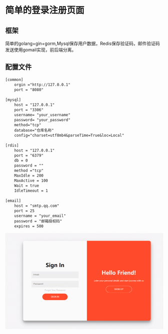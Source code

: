 # 简单的登录注册页面
## 框架
简单的golang+gin+gorm,Mysql保存用户数据，Redis保存验证码，邮件验证码发送使用gomail实现，前后端分离。
## 配置文件
```
[common]
    orgin ="http://127.0.0.1"
    port = "8080" 

[mysql]
    host = "127.0.0.1"
    port = "3306"
    username= "your_username"
    password= "your_password"
    method="tcp"
    database="仓库名称"
    config="charset=utf8mb4&parseTime=True&loc=Local"  

[rdis]
    host = "127.0.0.1"
    port = "6379"
    db = 0
    password = ""
    method ="tcp"
    MaxIdle = 200
    MaxActive = 100
    Wait = true
    IdleTimeout = 1

[email]
    host = "smtp.qq.com"
    port = 25
    username = "your_email"
    password = "邮箱授权码"
    expires = 500
```
![demo](./html/demo.gif)